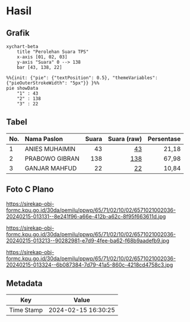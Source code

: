 # Hasil

## Grafik

```mermaid
xychart-beta
    title "Perolehan Suara TPS"
    x-axis [01, 02, 03]
    y-axis "Suara" 0 --> 138
    bar [43, 138, 22]
```

```mermaid
%%{init: {"pie": {"textPosition": 0.5}, "themeVariables": {"pieOuterStrokeWidth": "5px"}} }%%
pie showData
    "1" : 43
    "2" : 138
    "3" : 22
```

## Tabel

| No. | Nama Paslon    | Suara | Suara (raw) | Persentase |
|:--- |:-------------- | -----:| -----------:| ----------:|
| 1   | ANIES MUHAIMIN | 43    | [43][p-1]   | 21,18      |
| 2   | PRABOWO GIBRAN | 138   | [138][p-2]  | 67,98      |
| 3   | GANJAR MAHFUD  | 22    | [22][p-3]   | 10,84      |


[p-1]: https://github.com/gigit-pemilu/pemilu-2024-65-kalimantan-utara/blob/main/pilpres/hitung-suara/sub/65-kalimantan-utara/sub/71-kota-tarakan/sub/02-tarakan-tengah/sub/1002-pamusian/sub/036-tps/sub/paslon-1.txt
[p-2]: https://github.com/gigit-pemilu/pemilu-2024-65-kalimantan-utara/blob/main/pilpres/hitung-suara/sub/65-kalimantan-utara/sub/71-kota-tarakan/sub/02-tarakan-tengah/sub/1002-pamusian/sub/036-tps/sub/paslon-2.txt
[p-3]: https://github.com/gigit-pemilu/pemilu-2024-65-kalimantan-utara/blob/main/pilpres/hitung-suara/sub/65-kalimantan-utara/sub/71-kota-tarakan/sub/02-tarakan-tengah/sub/1002-pamusian/sub/036-tps/sub/paslon-3.txt

## Foto C Plano

https://sirekap-obj-formc.kpu.go.id/30da/pemilu/ppwp/65/71/02/10/02/6571021002036-20240215-013131--8e241f96-a66e-412b-a62c-8f95f663611d.jpg

https://sirekap-obj-formc.kpu.go.id/30da/pemilu/ppwp/65/71/02/10/02/6571021002036-20240215-013213--90282981-e7d9-4fee-ba62-f68b9aadefb9.jpg

https://sirekap-obj-formc.kpu.go.id/30da/pemilu/ppwp/65/71/02/10/02/6571021002036-20240215-013324--6b087384-7d79-41a5-860c-4218cd4758c3.jpg


## Metadata

| Key        | Value               |
| ---------- | ------------------- |
| Time Stamp | 2024-02-15 16:30:25 |



